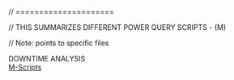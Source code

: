 // =====================  

// THIS SUMMARIZES DIFFERENT POWER QUERY SCRIPTS - (M)  

// Note: points to specific files

DOWNTIME ANALYSIS  
[M-Scripts](./powerquery.mscripts/downtime_analysis/downtime_factor.m/)
